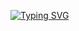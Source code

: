 [![Typing SVG](https://readme-typing-svg.demolab.com?font=Fira+Code&weight=500&size=23&pause=1000&random=false&width=435&lines=Greetings+Everyone+!;This+is+Ali;Welcome+to+my+Github+Profile)](https://git.io/typing-svg)

<!--
**PC0907/PC0907** is a ✨ _special_ ✨ repository because its `README.md` (this file) appears on your GitHub profile.

Here are some ideas to get you started:

- 🔭 I’m currently working on ...
- 🌱 I’m currently learning ...
- 👯 I’m looking to collaborate on ...
- 🤔 I’m looking for help with ...
- 💬 Ask me about ...
- 📫 How to reach me: ...
- 😄 Pronouns: ...
- ⚡ Fun fact: ...
-->
